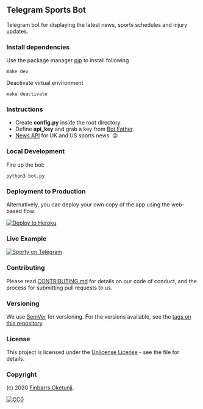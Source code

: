 ## Telegram Sports Bot

Telegram bot for displaying the latest news, sports schedules and injury updates.

### Install dependencies

Use the package manager [pip](https://pip.pypa.io/en/stable/) to install following

```shell
make dev
```

Deactivate virtual environment

```shell
make deactivate
```

### Instructions

- Create **config.py** inside the root directory.
- Define **api_key** and grab a key from [Bot Father](https://telegram.me/BotFather).
- [News API](https://newsapi.org/) for UK and US sports news. 😉

### Local Development

Fire up the bot:

```shell
python3 bot.py
```

### Deployment to Production

Alternatively, you can deploy your own copy of the app using the web-based flow:

[![Deploy to Heroku](https://www.herokucdn.com/deploy/button.png)](https://heroku.com/deploy)

### Live Example

[![Sporty on Telegram](https://i.ibb.co/F0N2SZs/telegram.png)](https://t.me/SporteaBot)

### Contributing

Please read [CONTRIBUTING.md](https://gist.github.com/PurpleBooth/b24679402957c63ec426) for details on our code of conduct, and the process for submitting pull requests to us.

### Versioning

We use [SemVer](http://semver.org/) for versioning. For the versions available, see the [tags on this repository](https://github.com/moatsystems/imdb_scrapy/tags).

### License

This project is licensed under the [Unlicense License](LICENSE) - see the file for details.

### Copyright

(c) 2020 [Finbarrs Oketunji](https://finbarrs.eu).

[![CC0](http://mirrors.creativecommons.org/presskit/buttons/88x31/svg/cc-zero.svg)](LICENSE)
